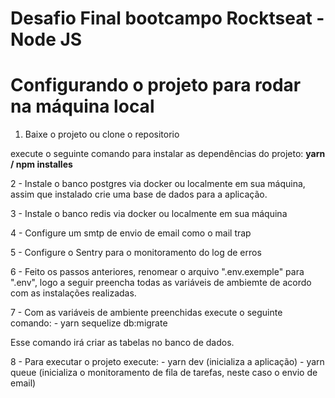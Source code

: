 # Desafio Final bootcampo Rocktseat - Node JS

# Configurando o projeto para rodar na máquina local

1. Baixe o projeto ou clone o repositorio

execute o seguinte comando para instalar as dependências do projeto:
<b>yarn / npm installes</b>

2 - Instale o banco postgres via docker ou localmente em sua máquina, assim que instalado crie uma base de dados para a aplicação.

3 - Instale o banco redis via docker ou localmente em sua máquina

4 - Configure um smtp de envio de email como o mail trap

5 - Configure o Sentry para o monitoramento do log de erros

6 - Feito os passos anteriores, renomear o arquivo ".env.exemple" para ".env", logo a seguir preencha todas as variáveis de ambiemte de acordo com as instalações realizadas.

7 - Com as variáveis de ambiente preenchidas execute o seguinte comando: - yarn sequelize db:migrate

Esse comando irá criar as tabelas no banco de dados.

8 - Para executar o projeto execute: - yarn dev (inicializa a aplicação) - yarn queue (inicializa o monitoramento de fila de tarefas, neste caso o envio de email)
